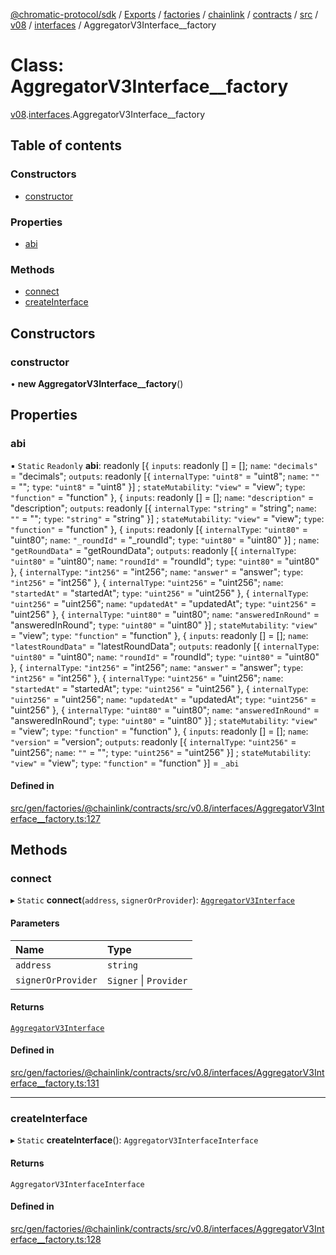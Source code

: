 [@chromatic-protocol/sdk](../README.md) / [Exports](../modules.md) / [factories](../modules/factories.md) / [chainlink](../modules/factories.chainlink.md) / [contracts](../modules/factories.chainlink.contracts.md) / [src](../modules/factories.chainlink.contracts.src.md) / [v08](../modules/factories.chainlink.contracts.src.v08.md) / [interfaces](../modules/factories.chainlink.contracts.src.v08.interfaces.md) / AggregatorV3Interface\_\_factory

# Class: AggregatorV3Interface\_\_factory

[v08](../modules/factories.chainlink.contracts.src.v08.md).[interfaces](../modules/factories.chainlink.contracts.src.v08.interfaces.md).AggregatorV3Interface__factory

## Table of contents

### Constructors

- [constructor](factories.chainlink.contracts.src.v08.interfaces.AggregatorV3Interface__factory.md#constructor)

### Properties

- [abi](factories.chainlink.contracts.src.v08.interfaces.AggregatorV3Interface__factory.md#abi)

### Methods

- [connect](factories.chainlink.contracts.src.v08.interfaces.AggregatorV3Interface__factory.md#connect)
- [createInterface](factories.chainlink.contracts.src.v08.interfaces.AggregatorV3Interface__factory.md#createinterface)

## Constructors

### constructor

• **new AggregatorV3Interface__factory**()

## Properties

### abi

▪ `Static` `Readonly` **abi**: readonly [{ `inputs`: readonly [] = []; `name`: ``"decimals"`` = "decimals"; `outputs`: readonly [{ `internalType`: ``"uint8"`` = "uint8"; `name`: ``""`` = ""; `type`: ``"uint8"`` = "uint8" }] ; `stateMutability`: ``"view"`` = "view"; `type`: ``"function"`` = "function" }, { `inputs`: readonly [] = []; `name`: ``"description"`` = "description"; `outputs`: readonly [{ `internalType`: ``"string"`` = "string"; `name`: ``""`` = ""; `type`: ``"string"`` = "string" }] ; `stateMutability`: ``"view"`` = "view"; `type`: ``"function"`` = "function" }, { `inputs`: readonly [{ `internalType`: ``"uint80"`` = "uint80"; `name`: ``"_roundId"`` = "\_roundId"; `type`: ``"uint80"`` = "uint80" }] ; `name`: ``"getRoundData"`` = "getRoundData"; `outputs`: readonly [{ `internalType`: ``"uint80"`` = "uint80"; `name`: ``"roundId"`` = "roundId"; `type`: ``"uint80"`` = "uint80" }, { `internalType`: ``"int256"`` = "int256"; `name`: ``"answer"`` = "answer"; `type`: ``"int256"`` = "int256" }, { `internalType`: ``"uint256"`` = "uint256"; `name`: ``"startedAt"`` = "startedAt"; `type`: ``"uint256"`` = "uint256" }, { `internalType`: ``"uint256"`` = "uint256"; `name`: ``"updatedAt"`` = "updatedAt"; `type`: ``"uint256"`` = "uint256" }, { `internalType`: ``"uint80"`` = "uint80"; `name`: ``"answeredInRound"`` = "answeredInRound"; `type`: ``"uint80"`` = "uint80" }] ; `stateMutability`: ``"view"`` = "view"; `type`: ``"function"`` = "function" }, { `inputs`: readonly [] = []; `name`: ``"latestRoundData"`` = "latestRoundData"; `outputs`: readonly [{ `internalType`: ``"uint80"`` = "uint80"; `name`: ``"roundId"`` = "roundId"; `type`: ``"uint80"`` = "uint80" }, { `internalType`: ``"int256"`` = "int256"; `name`: ``"answer"`` = "answer"; `type`: ``"int256"`` = "int256" }, { `internalType`: ``"uint256"`` = "uint256"; `name`: ``"startedAt"`` = "startedAt"; `type`: ``"uint256"`` = "uint256" }, { `internalType`: ``"uint256"`` = "uint256"; `name`: ``"updatedAt"`` = "updatedAt"; `type`: ``"uint256"`` = "uint256" }, { `internalType`: ``"uint80"`` = "uint80"; `name`: ``"answeredInRound"`` = "answeredInRound"; `type`: ``"uint80"`` = "uint80" }] ; `stateMutability`: ``"view"`` = "view"; `type`: ``"function"`` = "function" }, { `inputs`: readonly [] = []; `name`: ``"version"`` = "version"; `outputs`: readonly [{ `internalType`: ``"uint256"`` = "uint256"; `name`: ``""`` = ""; `type`: ``"uint256"`` = "uint256" }] ; `stateMutability`: ``"view"`` = "view"; `type`: ``"function"`` = "function" }] = `_abi`

#### Defined in

[src/gen/factories/@chainlink/contracts/src/v0.8/interfaces/AggregatorV3Interface__factory.ts:127](https://github.com/chromatic-protocol/sdk/blob/7230d6e/src/gen/factories/@chainlink/contracts/src/v0.8/interfaces/AggregatorV3Interface__factory.ts#L127)

## Methods

### connect

▸ `Static` **connect**(`address`, `signerOrProvider`): [`AggregatorV3Interface`](../interfaces/chainlink.contracts.src.v08.interfaces.AggregatorV3Interface.md)

#### Parameters

| Name | Type |
| :------ | :------ |
| `address` | `string` |
| `signerOrProvider` | `Signer` \| `Provider` |

#### Returns

[`AggregatorV3Interface`](../interfaces/chainlink.contracts.src.v08.interfaces.AggregatorV3Interface.md)

#### Defined in

[src/gen/factories/@chainlink/contracts/src/v0.8/interfaces/AggregatorV3Interface__factory.ts:131](https://github.com/chromatic-protocol/sdk/blob/7230d6e/src/gen/factories/@chainlink/contracts/src/v0.8/interfaces/AggregatorV3Interface__factory.ts#L131)

___

### createInterface

▸ `Static` **createInterface**(): `AggregatorV3InterfaceInterface`

#### Returns

`AggregatorV3InterfaceInterface`

#### Defined in

[src/gen/factories/@chainlink/contracts/src/v0.8/interfaces/AggregatorV3Interface__factory.ts:128](https://github.com/chromatic-protocol/sdk/blob/7230d6e/src/gen/factories/@chainlink/contracts/src/v0.8/interfaces/AggregatorV3Interface__factory.ts#L128)
